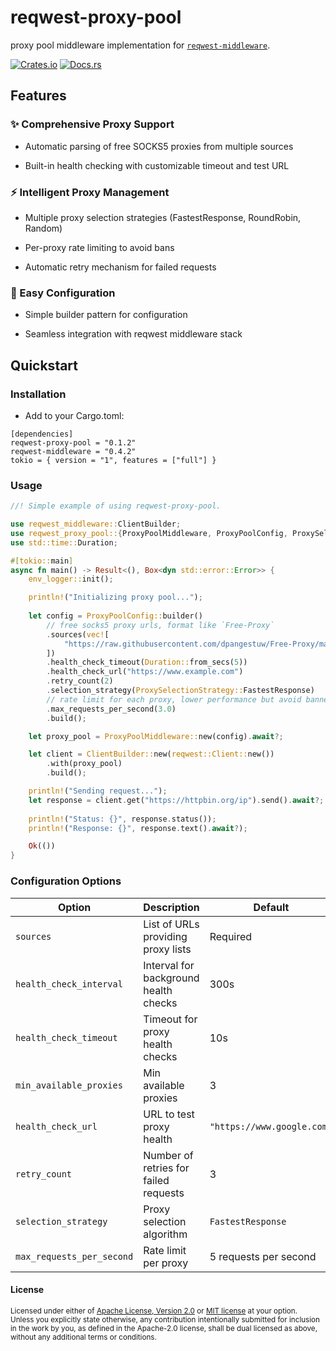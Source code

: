 # reqwest-proxy-pool

proxy pool middleware implementation for
[`reqwest-middleware`](https://crates.io/crates/reqwest-middleware).

[![Crates.io](https://img.shields.io/crates/v/reqwest-proxy-pool.svg)](https://crates.io/crates/reqwest-proxy-pool)
[![Docs.rs](https://docs.rs/reqwest-proxy-pool/badge.svg)](https://docs.rs/reqwest-proxy-pool)
<!-- [![Coverage Status](https://coveralls.io/repos/github/suiwenfeng/reqwest-proxy-pool/badge.svg?branch=main&t=UWgSpm)](https://coveralls.io/github/suiwenfeng/reqwest-proxy-pool?branch=main) -->

## Features

### ✨ Comprehensive Proxy Support

- Automatic parsing of free SOCKS5 proxies from multiple sources

- Built-in health checking with customizable timeout and test URL

### ⚡ Intelligent Proxy Management

- Multiple proxy selection strategies (FastestResponse, RoundRobin, Random)

- Per-proxy rate limiting to avoid bans

- Automatic retry mechanism for failed requests

### 🔧 Easy Configuration

- Simple builder pattern for configuration

- Seamless integration with reqwest middleware stack

## Quickstart

### Installation

- Add to your Cargo.toml:

```
[dependencies]
reqwest-proxy-pool = "0.1.2"
reqwest-middleware = "0.4.2"
tokio = { version = "1", features = ["full"] }
```

### Usage

``` Rust
//! Simple example of using reqwest-proxy-pool.

use reqwest_middleware::ClientBuilder;
use reqwest_proxy_pool::{ProxyPoolMiddleware, ProxyPoolConfig, ProxySelectionStrategy};
use std::time::Duration;

#[tokio::main]
async fn main() -> Result<(), Box<dyn std::error::Error>> {
    env_logger::init();

    println!("Initializing proxy pool...");
    
    let config = ProxyPoolConfig::builder()
        // free socks5 proxy urls, format like `Free-Proxy`
        .sources(vec![
            "https://raw.githubusercontent.com/dpangestuw/Free-Proxy/main/socks5_proxies.txt",
        ])
        .health_check_timeout(Duration::from_secs(5))
        .health_check_url("https://www.example.com")
        .retry_count(2)
        .selection_strategy(ProxySelectionStrategy::FastestResponse)
        // rate limit for each proxy, lower performance but avoid banned
        .max_requests_per_second(3.0)
        .build();

    let proxy_pool = ProxyPoolMiddleware::new(config).await?;

    let client = ClientBuilder::new(reqwest::Client::new())
        .with(proxy_pool)
        .build();

    println!("Sending request...");
    let response = client.get("https://httpbin.org/ip").send().await?;
    
    println!("Status: {}", response.status());
    println!("Response: {}", response.text().await?);

    Ok(())
}
```

### Configuration Options

| Option                   | Description                          | Default                     |
|--------------------------|--------------------------------------|-----------------------------|
| `sources`                | List of URLs providing proxy lists   | Required                    |
| `health_check_interval`  | Interval for background health checks| 300s                        |
| `health_check_timeout`   | Timeout for proxy health checks      | 10s                         |
| `min_available_proxies`  | Min available proxies                | 3                           |
| `health_check_url`       | URL to test proxy health             | `"https://www.google.com"`  |
| `retry_count`            | Number of retries for failed requests| 3                           |
| `selection_strategy`     | Proxy selection algorithm            | `FastestResponse`           |
| `max_requests_per_second`| Rate limit per proxy                 | 5 requests per second                       |

#### License

<sup>
Licensed under either of <a href="LICENSE-APACHE">Apache License, Version
2.0</a> or <a href="LICENSE-MIT">MIT license</a> at your option.
</sup>

<br>

<sub>
Unless you explicitly state otherwise, any contribution intentionally submitted
for inclusion in the work by you, as defined in the Apache-2.0 license, shall be
dual licensed as above, without any additional terms or conditions.
</sub>
